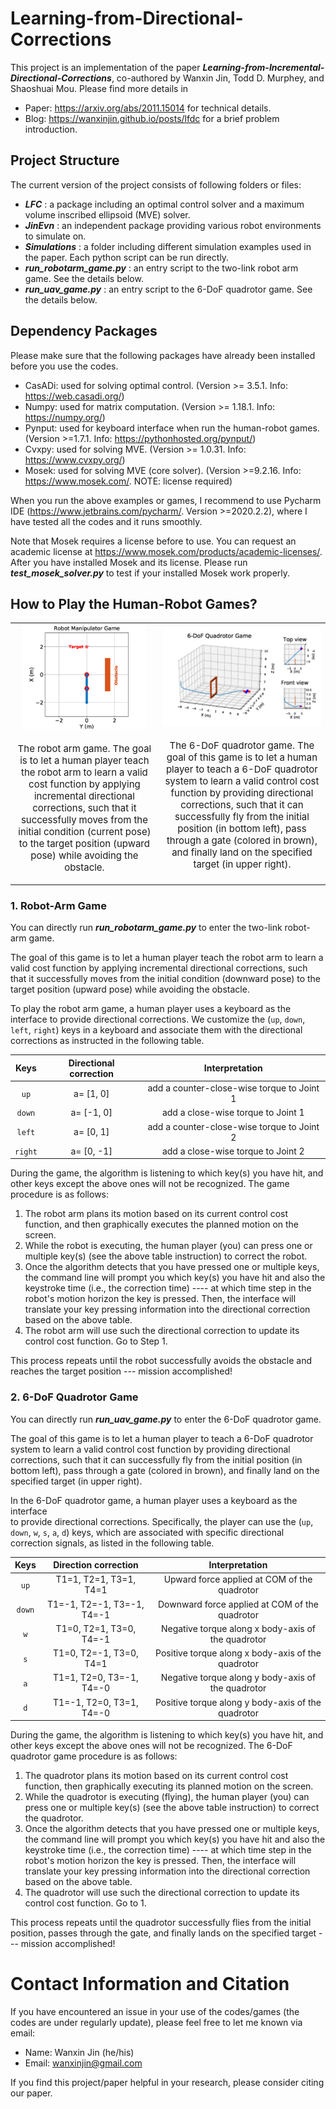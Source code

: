 # Learning-from-Directional-Corrections

This project is an implementation of the paper _**Learning-from-Incremental-Directional-Corrections**_, 
co-authored by Wanxin Jin, Todd D. Murphey, and Shaoshuai Mou. Please find more details in
* Paper: https://arxiv.org/abs/2011.15014 for technical details.
* Blog: https://wanxinjin.github.io/posts/lfdc for a brief problem introduction.


## Project Structure
The current version of the project consists of following folders or files:
* _**LFC**_ : a package including an optimal control solver and a maximum volume inscribed ellipsoid (MVE) solver.
* _**JinEvn**_ : an independent package providing various robot environments to simulate on.
* _**Simulations**_ : a folder including different simulation examples used in the paper. Each python
script can be run directly. 
* _**run_robotarm_game.py**_ : an entry script to the  two-link robot arm game. See the details below.
* _**run_uav_game.py**_ : an entry script to the  6-DoF quadrotor game. See the details below.


## Dependency Packages

Please make sure that the following packages have already been installed before you use the  codes.
* CasADi: used for solving optimal control. (Version >= 3.5.1. Info: https://web.casadi.org/)
* Numpy: used for matrix computation. (Version >= 1.18.1. Info: https://numpy.org/)
* Pynput: used for keyboard interface when run the human-robot games. (Version >=1.7.1. Info: https://pythonhosted.org/pynput/)
* Cvxpy: used for solving MVE. (Version >= 1.0.31. Info: https://www.cvxpy.org/)
* Mosek: used for solving MVE (core solver). (Version >=9.2.16. Info: https://www.mosek.com/. NOTE: license required)

When you run the above examples or games, I recommend to use  Pycharm IDE (https://www.jetbrains.com/pycharm/. Version >=2020.2.2), where
I have tested all the codes and it runs smoothly.

Note that Mosek requires a license before to use. You can request an academic license at https://www.mosek.com/products/academic-licenses/.
After you have installed Mosek and its license. Please run _**test_mosek_solver.py**_ to test if your installed Mosek work properly.

## How to Play the Human-Robot Games?

<table style=" border: none;">
<tr style="border: none;text-align:center;">
<td style="border: none; text-align:center;" > 
  <img src="robotarm_game.png" style="width: 200px;"/>   
  <p style="margin-top:0.5cm;font-size:15px"> The robot arm game. The goal is to let a human player  teach the robot arm  to learn a valid cost function  by applying incremental directional corrections, such that it successfully moves from the initial condition (current pose)  to  the target position (upward pose) while avoiding the obstacle.  
   </p>
</td>
<td style="border: none; text-align:center;"> 
  <img src="uav_game.png"  alt="Drawing" style="width: 400px;"/> 
<p style="margin-top:0.5cm;font-size:15px"> The 6-DoF quadrotor  game. The goal of this game is to let a human player to  teach a 6-DoF quadrotor system to learn a valid control cost function by providing  directional corrections, such that it can successfully fly from the initial position (in bottom left),  pass through a  gate (colored in brown), and finally land on the specified target  (in upper right). </p>
</td>
</tr>
</table>




### 1. Robot-Arm Game
You can directly run _**run_robotarm_game.py**_ to enter the two-link robot-arm game.





The goal of this game is to let a human player  teach the robot arm  to learn a valid cost function by 
applying incremental directional corrections, 
such that it successfully moves from the initial condition 
(downward pose)  to  the target position (upward pose) 
while avoiding the obstacle.

To play the  robot arm game, a human player uses a keyboard as the interface  to provide directional corrections. 
We  customize the (`up`, `down`, `left`, `right`)
keys in a keyboard and associate them  with  the directional corrections as instructed in the following table.

|   Keys  	| Directional correction 	|               Interpretation               	|
|:-------:	|:----------------------:	|:------------------------------------------:	|
|   `up`  	|        a= [1, 0]       	| add a counter-close-wise torque to Joint 1 	|
|  `down` 	|       a= [-1, 0]       	|     add a close-wise torque to Joint 1     	|
|  `left` 	|        a= [0, 1]       	| add a counter-close-wise torque to Joint 2 	|
| `right` 	|       a= [0, -1]       	|     add a close-wise torque to Joint 2     	|

During the game,  the algorithm is listening to which key(s) you have  hit, and other keys except the above ones will not be recognized.
The game procedure is as follows:

1. The robot arm  plans its motion based on its current control cost function, and then graphically executes the planned motion on the screen. 
2. While the robot is executing, the human player (you) can press one or multiple key(s) (see the above table instruction) to correct the robot.
3. Once the algorithm detects that you have pressed one or multiple keys, the command line will prompt you 
which key(s) you have hit and also the keystroke time (i.e., the correction time) ---- 
at which time step in the robot's motion horizon the key is pressed. Then, the  interface will translate your key pressing 
information into the directional correction based on the above table.
4. The robot arm will use such the directional correction 
to update its  control cost function. Go to Step 1.

This process repeats until the robot successfully avoids the obstacle and reaches the target position --- mission accomplished!


### 2. 6-DoF Quadrotor Game
You can directly run _**run_uav_game.py**_ to enter the 6-DoF quadrotor game.





The goal of this game is to let a human player to  teach a 6-DoF quadrotor 
system to learn a valid control cost function 
by providing  directional corrections, 
such that it can successfully fly from the initial position (in bottom left), 
 pass through a  gate (colored in brown), 
 and finally land on the specified target  (in upper right).

In the 6-DoF quadrotor game, a human player uses a keyboard  as the interface  
 to provide directional corrections. Specifically, the player can use the (`up`, `down`, `w`, `s`, `a`, `d`) keys, which are
associated  with specific directional correction signals,  as listed in the following table.

|  Keys  	|    Direction correction    	|                   Interpretation                   	|
|:------:	|:--------------------------:	|:--------------------------------------------------:	|
|  `up`  	|   T1=1, T2=1, T3=1, T4=1   	|    Upward force applied at COM of the quadrotor    	|
| `down` 	| T1=-1, T2=-1, T3=-1, T4=-1 	|   Downward force applied at COM of the quadrotor   	|
|   `w`  	|   T1=0, T2=1, T3=0, T4=-1  	| Negative torque along x body-axis of the quadrotor 	|
|   `s`  	|   T1=0, T2=-1, T3=0, T4=1  	| Positive torque along x body-axis of the quadrotor 	|
|   `a`  	|  T1=1, T2=0, T3=-1, T4=-0  	| Negative torque along y body-axis of the quadrotor 	|
|   `d`  	|  T1=-1, T2=0, T3=1, T4=-0  	| Positive torque along y body-axis of the quadrotor 	|

During the game,  the algorithm is listening to which key(s) you have  hit, and other keys except the above ones will not be recognized.
The 6-DoF quadrotor game procedure is as follows:

1. The quadrotor plans its motion based on its current control cost function, then graphically executing its planned motion on the screen.
2.  While the quadrotor is executing (flying), the human player (you) can press one or multiple key(s) (see the above table instruction) to correct the quadrotor.
3. Once the algorithm detects that you have pressed one or multiple keys, the command line will prompt you 
which key(s) you have hit and also the keystroke time (i.e., the correction time) ---- 
at which time step in the robot's motion horizon the key is pressed. Then, the  interface will translate your key pressing 
information into the directional correction based on the above table.
4. The quadrotor will use such the directional correction 
to update its  control cost function. Go to 1.

This process repeats
until the quadrotor successfully flies from the initial position, passes through the  gate, 
and finally lands on the specified target --- mission accomplished!




 
 # Contact Information and Citation
 
If you have encountered an issue in your use of the codes/games (the codes are under regularly update), please feel free to let me known via email:
* Name: Wanxin Jin (he/his)
* Email: wanxinjin@gmail.com 

If you find this project/paper helpful in your research, please consider citing our paper.